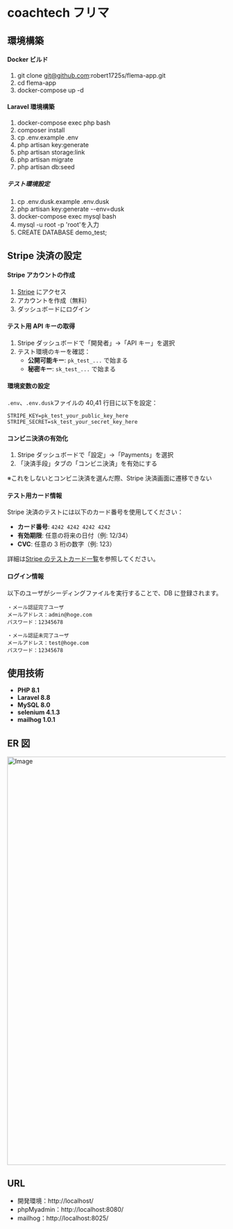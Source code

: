 # coachtech フリマ

## 環境構築

#### Docker ビルド

1. git clone git@github.com:robert1725s/flema-app.git
2. cd flema-app
3. docker-compose up -d

#### Laravel 環境構築

1. docker-compose exec php bash
2. composer install
3. cp .env.example .env
4. php artisan key:generate
5. php artisan storage:link
6. php artisan migrate
7. php artisan db:seed

##### テスト環境設定

1. cp .env.dusk.example .env.dusk
2. php artisan key:generate --env=dusk
3. docker-compose exec mysql bash
4. mysql -u root -p
   'root'を入力
5. CREATE DATABASE demo_test;

## Stripe 決済の設定

#### Stripe アカウントの作成

1. [Stripe](https://stripe.com) にアクセス
2. アカウントを作成（無料）
3. ダッシュボードにログイン

#### テスト用 API キーの取得

1. Stripe ダッシュボードで「開発者」→「API キー」を選択
2. テスト環境のキーを確認：
    - **公開可能キー**: `pk_test_...` で始まる
    - **秘密キー**: `sk_test_...` で始まる

#### 環境変数の設定

`.env`、`.env.dusk`ファイルの 40,41 行目に以下を設定：

```env
STRIPE_KEY=pk_test_your_public_key_here
STRIPE_SECRET=sk_test_your_secret_key_here
```

#### コンビニ決済の有効化

1. Stripe ダッシュボードで「設定」→「Payments」を選択
2. 「決済手段」タブの「コンビニ決済」を有効にする

※これをしないとコンビニ決済を選んだ際、Stripe 決済画面に遷移できない

#### テスト用カード情報

Stripe 決済のテストには以下のカード番号を使用してください：

-   **カード番号**: `4242 4242 4242 4242`
-   **有効期限**: 任意の将来の日付（例: 12/34）
-   **CVC**: 任意の 3 桁の数字（例: 123）

詳細は[Stripe のテストカード一覧](https://stripe.com/docs/testing#cards)を参照してください。

#### ログイン情報

以下のユーザがシーディングファイルを実行することで、DB に登録されます。

```
・メール認証完了ユーザ
メールアドレス：admin@hoge.com
パスワード：12345678

・メール認証未完了ユーザ
メールアドレス：test@hoge.com
パスワード：12345678
```

## 使用技術

-   **PHP 8.1**
-   **Laravel 8.8**
-   **MySQL 8.0**
-   **selenium 4.1.3**
-   **mailhog 1.0.1**

## ER 図

<img width="891" height="942" alt="Image" src="https://github.com/user-attachments/assets/aeb61e76-c686-464f-a9c9-30ba055fcfda" />

## URL

-   開発環境：http://localhost/
-   phpMyadmin：http://localhost:8080/
-   mailhog：http://localhost:8025/
